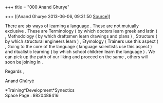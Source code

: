 +++
title = "000 Anand Ghurye"

+++
[[Anand Ghurye	2013-06-06, 09:31:50 [Source](https://groups.google.com/g/samskrita/c/SlpLwt8RfdU)]]



There are six ways of learning a language . These are not mutually exclusive . These are Terminology ( by which doctors learn greek and latin ) , Methodology ( by which draftsmen learn drawings and plans ) , Structure ( by which structural engineers learn ) , Etymology ( Trainers use this aspect ) , Going to the core of the language ( language scientists use this aspect ) and ritualistic learning ( by which school children learn the language ) . We can pick up the path of our liking and proceed on the same , others will soon be joining in .  

  
  
Regards ,  
  
Anand Ghúryé  
  
\*Training\*Development\*Synectics  
Space Page : 9820489416  


